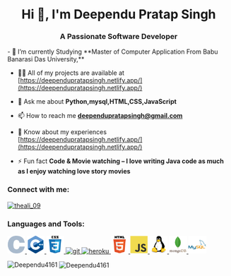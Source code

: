 <h1 align="center">Hi 👋, I'm Deependu Pratap Singh</h1>
<h3 align="center">A Passionate Software Developer</h3>
- 🌱 I’m currently Studying  **Master of Computer Application From Babu Banarasi Das University,**

- 👨‍💻 All of my projects are available at [https://deependupratapsingh.netlify.app/](https://deependupratapsingh.netlify.app/)

- 💬 Ask me about **Python,mysql,HTML,CSS,JavaScript**

- 📫 How to reach me **deependupratapsingh@gmail.com**

- 📄 Know about my experiences [https://deependupratapsingh.netlify.app/](https://deependupratapsingh.netlify.app/)

- ⚡ Fun fact **Code & Movie watching – I love writing Java code as much as I enjoy watching love story movies**

<h3 align="left">Connect with me:</h3>
<p align="left">
<a href="https://www.instagram.com/deependu_pratap_singh" target="blank"><img align="center" src="https://raw.githubusercontent.com/rahuldkjain/github-profile-readme-generator/master/src/images/icons/Social/instagram.svg" alt="theali_09" height="30" width="40" /></a>
</p>
<h3 align="left">Languages and Tools:</h3>
<p align="left"><a href="https://www.cprogramming.com/" target="_blank" rel="noreferrer"> <img src="https://raw.githubusercontent.com/devicons/devicon/master/icons/c/c-original.svg" alt="c" width="40" height="40"/> </a> <a href="https://www.w3schools.com/cpp/" target="_blank" rel="noreferrer"> <img src="https://raw.githubusercontent.com/devicons/devicon/master/icons/cplusplus/cplusplus-original.svg" alt="cplusplus" width="40" height="40"/> </a> <a href="https://www.w3schools.com/css/" target="_blank" rel="noreferrer"> <img src="https://raw.githubusercontent.com/devicons/devicon/master/icons/css3/css3-original-wordmark.svg" alt="css3" width="40" height="40"/> </a> <a href="https://git-scm.com/" target="_blank" rel="noreferrer"> <img src="https://www.vectorlogo.zone/logos/git-scm/git-scm-icon.svg" alt="git" width="40" height="40"/> </a> <a href="https://heroku.com" target="_blank" rel="noreferrer"> <img src="https://www.vectorlogo.zone/logos/heroku/heroku-icon.svg" alt="heroku" width="40" height="40"/> </a> <a href="https://www.w3.org/html/" target="_blank" rel="noreferrer"> <img src="https://raw.githubusercontent.com/devicons/devicon/master/icons/html5/html5-original-wordmark.svg" alt="html5" width="40" height="40"/> </a> <a href="https://developer.mozilla.org/en-US/docs/Web/JavaScript" target="_blank" rel="noreferrer"> <img src="https://raw.githubusercontent.com/devicons/devicon/master/icons/javascript/javascript-original.svg" alt="javascript" width="40" height="40"/> </a> <a href="https://www.linux.org/" target="_blank" rel="noreferrer"> <img src="https://raw.githubusercontent.com/devicons/devicon/master/icons/linux/linux-original.svg" alt="linux" width="40" height="40"/> </a> <a href="https://www.mongodb.com/" target="_blank" rel="noreferrer"> <img src="https://raw.githubusercontent.com/devicons/devicon/master/icons/mongodb/mongodb-original-wordmark.svg" alt="mongodb" width="40" height="40"/> </a> <a href="https://www.mysql.com/" target="_blank" rel="noreferrer"> <img src="https://raw.githubusercontent.com/devicons/devicon/master/icons/mysql/mysql-original-wordmark.svg" alt="mysql" width="40" height="40"/> </a>  </p>
<p><img align="left" src="https://github-readme-stats.vercel.app/api/top-langs?username=Deependu4161&show_icons=true&locale=en&layout=compact" alt="Deependu4161" /></p>


<p>&nbsp;<img align="center" src="https://github-readme-stats.vercel.app/api?username=Deependu4161&show_icons=true&locale=en" alt="Deependu4161" /></p>




